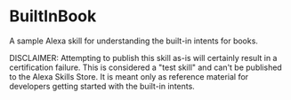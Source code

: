 # BuiltInBook
A sample Alexa skill for understanding the built-in intents for books.

DISCLAIMER: Attempting to publish this skill as-is will certainly result in a certification failure.  This is considered a "test skill" and can't be published to the Alexa Skills Store.  It is meant only as reference material for developers getting started with the built-in intents.
